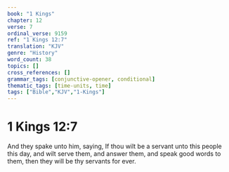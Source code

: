 ```yaml
---
book: "1 Kings"
chapter: 12
verse: 7
ordinal_verse: 9159
ref: "1 Kings 12:7"
translation: "KJV"
genre: "History"
word_count: 38
topics: []
cross_references: []
grammar_tags: [conjunctive-opener, conditional]
thematic_tags: [time-units, time]
tags: ["Bible","KJV","1-Kings"]
---
```


# 1 Kings 12:7

And they spake unto him, saying, If thou wilt be a servant unto this people this day, and wilt serve them, and answer them, and speak good words to them, then they will be thy servants for ever.
